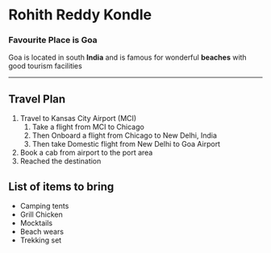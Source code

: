 # Rohith Reddy Kondle

### Favourite Place is Goa

Goa is located in south **India** and is famous for wonderful **beaches** with good tourism facilities

***

## Travel Plan
1. Travel to Kansas City Airport (MCI)
   1. Take a flight from MCI to Chicago
   2. Then Onboard a flight from Chicago to New Delhi, India
   3. Then take Domestic flight from New Delhi to Goa Airport
2. Book a cab from airport to the port area
3. Reached the destination


## List of items to bring
* Camping tents
* Grill Chicken
* Mocktails
* Beach wears 
* Trekking set